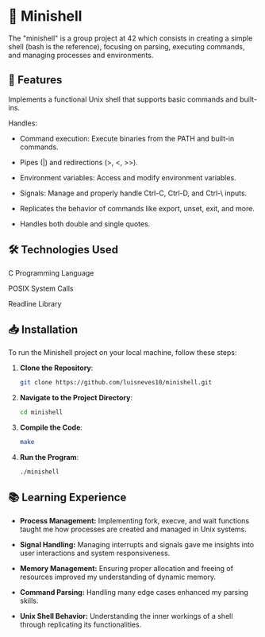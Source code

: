 # 🐚 Minishell

The "minishell" is a group project at 42 which consists in creating a simple shell (bash is the reference), focusing on parsing, executing commands, and managing processes and environments.

## 🚀 Features

Implements a functional Unix shell that supports basic commands and built-ins.

Handles:

- Command execution: Execute binaries from the PATH and built-in commands.

- Pipes (|) and redirections (>, <, >>).

- Environment variables: Access and modify environment variables.

- Signals: Manage and properly handle Ctrl-C, Ctrl-D, and Ctrl-\ inputs.

- Replicates the behavior of commands like export, unset, exit, and more.

- Handles both double and single quotes.

## 🛠️ Technologies Used

C Programming Language

POSIX System Calls

Readline Library

## 📥 Installation

To run the Minishell project on your local machine, follow these steps:

1. **Clone the Repository**:
    ```bash
    git clone https://github.com/luisneves10/minishell.git
    ```

2. **Navigate to the Project Directory**:
    ```bash
    cd minishell
    ```

3. **Compile the Code**:
    ```bash
    make
    ```

4. **Run the Program**:
    ```bash
    ./minishell
    ```

## 📚 Learning Experience

- **Process Management:** Implementing fork, execve, and wait functions taught me how processes are created and managed in Unix systems.

- **Signal Handling:** Managing interrupts and signals gave me insights into user interactions and system responsiveness.

- **Memory Management:** Ensuring proper allocation and freeing of resources improved my understanding of dynamic memory.

- **Command Parsing:** Handling many edge cases enhanced my parsing skills.

- **Unix Shell Behavior:** Understanding the inner workings of a shell through replicating its functionalities.
